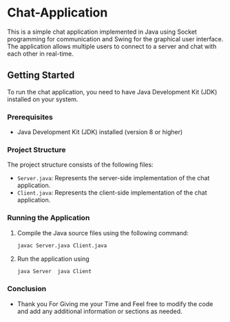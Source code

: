 # Chat-Application

This is a simple chat application implemented in Java using Socket programming for communication and Swing for the graphical user interface. The application allows multiple users to connect to a server and chat with each other in real-time.

## Getting Started

To run the chat application, you need to have Java Development Kit (JDK) installed on your system.

### Prerequisites

- Java Development Kit (JDK) installed (version 8 or higher)

### Project Structure

The project structure consists of the following files:

- `Server.java`: Represents the server-side implementation of the chat application.
- `Client.java`: Represents the client-side implementation of the chat application.

### Running the Application

1. Compile the Java source files using the following command:

   ```bash
   javac Server.java Client.java 
2. Run the application using
    ```bash
   java Server  java Client

### Conclusion 

- Thank you For Giving me your Time and Feel free to modify the code and add any additional information or sections as needed.
